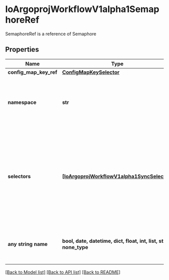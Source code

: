 # IoArgoprojWorkflowV1alpha1SemaphoreRef

SemaphoreRef is a reference of Semaphore

## Properties
Name | Type | Description | Notes
------------ | ------------- | ------------- | -------------
**config_map_key_ref** | [**ConfigMapKeySelector**](ConfigMapKeySelector.md) |  | [optional] 
**namespace** | **str** | Namespace is the namespace of the configmap, default: [namespace of workflow] | [optional] 
**selectors** | [**[IoArgoprojWorkflowV1alpha1SyncSelector]**](IoArgoprojWorkflowV1alpha1SyncSelector.md) | Selectors is a list of references to dynamic values (like parameters, labels, annotations) that can be added to semaphore key to make concurrency more customizable | [optional] 
**any string name** | **bool, date, datetime, dict, float, int, list, str, none_type** | any string name can be used but the value must be the correct type | [optional]

[[Back to Model list]](../README.md#documentation-for-models) [[Back to API list]](../README.md#documentation-for-api-endpoints) [[Back to README]](../README.md)


